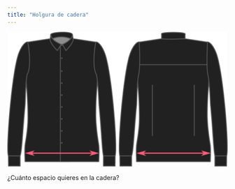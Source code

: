 ```yaml
---
title: "Holgura de cadera"
---
```


![Holgura de cadera](hipsease.svg)

¿Cuánto espacio quieres en la cadera?




